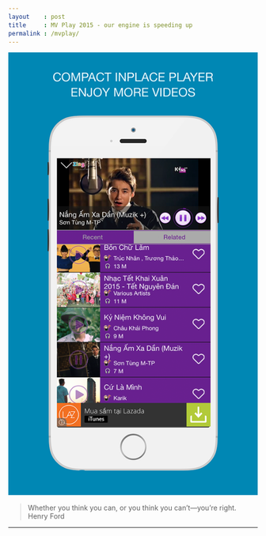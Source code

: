 ```yaml
---
layout    : post
title     : MV Play 2015 - our engine is speeding up
permalink : /mvplay/
---
```


![MV Play first look][screenshot]

> Whether you think you can, or you think you can’t—you’re right. Henry Ford


---

[screenshot]: /img/mvplay.png
